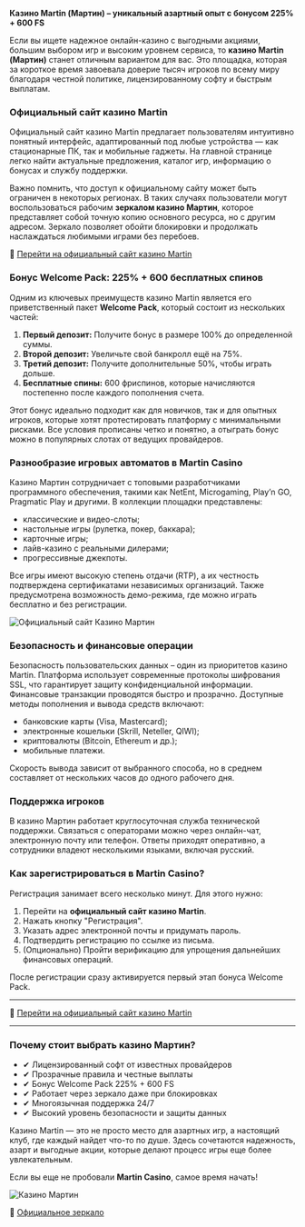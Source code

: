 **Казино Martin (Мартин) – уникальный азартный опыт с бонусом 225% + 600 FS**

Если вы ищете надежное онлайн-казино с выгодными акциями, большим выбором игр и высоким уровнем сервиса, то **казино Martin (Мартин)** станет отличным вариантом для вас. Это площадка, которая за короткое время завоевала доверие тысяч игроков по всему миру благодаря честной политике, лицензированному софту и быстрым выплатам.

### Официальный сайт казино Martin

Официальный сайт казино Martin предлагает пользователям интуитивно понятный интерфейс, адаптированный под любые устройства — как стационарные ПК, так и мобильные гаджеты. На главной странице легко найти актуальные предложения, каталог игр, информацию о бонусах и службу поддержки.

Важно помнить, что доступ к официальному сайту может быть ограничен в некоторых регионах. В таких случаях пользователи могут воспользоваться рабочим **зеркалом казино Мартин**, которое представляет собой точную копию основного ресурса, но с другим адресом. Зеркало позволяет обойти блокировки и продолжать наслаждаться любимыми играми без перебоев.

📌 [Перейти на официальный сайт казино Martin](https://megaways1.com/ce3eca28a)

### Бонус Welcome Pack: 225% + 600 бесплатных спинов

Одним из ключевых преимуществ казино Martin является его приветственный пакет **Welcome Pack**, который состоит из нескольких частей:

1. **Первый депозит:** Получите бонус в размере 100% до определенной суммы.
2. **Второй депозит:** Увеличьте свой банкролл ещё на 75%.
3. **Третий депозит:** Получите дополнительные 50%, чтобы играть дольше.
4. **Бесплатные спины:** 600 фриспинов, которые начисляются постепенно после каждого пополнения счета.

Этот бонус идеально подходит как для новичков, так и для опытных игроков, которые хотят протестировать платформу с минимальными рисками. Все условия прописаны четко и понятно, а отыграть бонус можно в популярных слотах от ведущих провайдеров.

### Разнообразие игровых автоматов в Martin Casino

Казино Мартин сотрудничает с топовыми разработчиками программного обеспечения, такими как NetEnt, Microgaming, Play’n GO, Pragmatic Play и другими. В коллекции площадки представлены:

- классические и видео-слоты;
- настольные игры (рулетка, покер, баккара);
- карточные игры;
- лайв-казино с реальными дилерами;
- прогрессивные джекпоты.

Все игры имеют высокую степень отдачи (RTP), а их честность подтверждена сертификатами независимых организаций. Также предусмотрена возможность демо-режима, где можно играть бесплатно и без регистрации.

![Официальный сайт Казино Мартин](https://github.com/user-attachments/assets/6e9589ee-db72-4522-be8c-4d7261cc43cf)


### Безопасность и финансовые операции

Безопасность пользовательских данных – один из приоритетов казино Martin. Платформа использует современные протоколы шифрования SSL, что гарантирует защиту конфиденциальной информации. Финансовые транзакции проводятся быстро и прозрачно. Доступные методы пополнения и вывода средств включают:

- банковские карты (Visa, Mastercard);
- электронные кошельки (Skrill, Neteller, QIWI);
- криптовалюты (Bitcoin, Ethereum и др.);
- мобильные платежи.

Скорость вывода зависит от выбранного способа, но в среднем составляет от нескольких часов до одного рабочего дня.

### Поддержка игроков

В казино Мартин работает круглосуточная служба технической поддержки. Связаться с операторами можно через онлайн-чат, электронную почту или телефон. Ответы приходят оперативно, а сотрудники владеют несколькими языками, включая русский.

### Как зарегистрироваться в Martin Casino?

Регистрация занимает всего несколько минут. Для этого нужно:

1. Перейти на **официальный сайт казино Martin**.
2. Нажать кнопку "Регистрация".
3. Указать адрес электронной почты и придумать пароль.
4. Подтвердить регистрацию по ссылке из письма.
5. (Опционально) Пройти верификацию для упрощения дальнейших финансовых операций.

После регистрации сразу активируется первый этап бонуса Welcome Pack.

---

📌 [Перейти на официальный сайт казино Martin](https://megaways1.com/ce3eca28a)


---

### Почему стоит выбрать казино Мартин?

- ✔ Лицензированный софт от известных провайдеров
- ✔ Прозрачные правила и честные выплаты
- ✔ Бонус Welcome Pack 225% + 600 FS
- ✔ Работает через зеркало даже при блокировках
- ✔ Многоязычная поддержка 24/7
- ✔ Высокий уровень безопасности и защиты данных

Казино Martin — это не просто место для азартных игр, а настоящий клуб, где каждый найдет что-то по душе. Здесь сочетаются надежность, азарт и выгодные акции, которые делают процесс игры еще более увлекательным.

Если вы еще не пробовали **Martin Casino**, самое время начать!

![Казино Мартин](https://github.com/user-attachments/assets/7a3bf878-f598-4b80-b137-2a15369c8cc0)

📌 [Официальное зеркало](https://megaways1.com/ce3eca28a)


